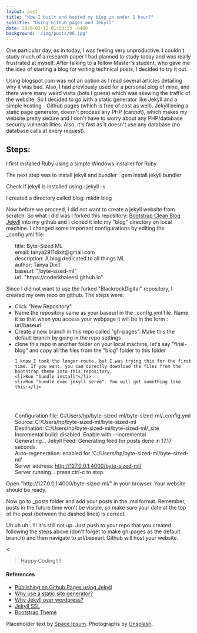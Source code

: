 ```yaml
---
layout: post
title: "How I built and hosted my blog in under 1 hour?"
subtitle: "Using Github pages and Jekyll"
date: 2020-02-12 01:58:13 -0400
background: '/img/posts/06.jpg'
---
```


<p>One particular day, as in today, I was feeling very unproductive. I couldn't study much of a research paper I had planned to study today and was really frustrated at myself. After talking to a fellow Master's student, who gave me the idea of starting a blog for writing technical posts, I decided to try it out.</p>

<p>Using blogspot.com was not an option as I read several articles detailing why it was bad. Also, I had previously used for a personal blog of mine, and there were many weird visits (bots I guess) which was skewing the traffic of the website. So I decided to go with a static generator like Jekyll and a simple hosting - Github pages (which is free of cost as well). Jekyll being a static page generator, doesn't process any PHP (cannot), which makes my website pretty secure and I don't have to worry about any PHP/database security vulnerabilities. Also, it's fast as it doesn't use any database (no database calls at every request).</p>

<h2 class="section-heading">Steps:</h2>

<p>I first installed Ruby using a simple Windows installer for Ruby</p>
<p>The next step was to install jekyll and bundler : gem install jekyll bundler</p>
<p>Check if jekyll is installed using : jekyll -v</p>
<p>I created a directory called blog: mkdir blog</p>
<p>Now before we proceed, I did not want to create a jekyll website from scratch. So what I did was I forked this repository: <a href="https://github.com/BlackrockDigital/startbootstrap-clean-blog-jekyll">Bootstrap Clean Blog Jekyll</a> into my github and I cloned it into my "blog" directory on local machine. I changed some important configurations by editing the _config.yml file:

<ul>
title:              Byte-Sized ML
<br>
email:              tanya2911dixit@gmail.com
<br>
description:        A blog dedicated to all things ML
<br>
author:             Tanya Dixit
<br>
baseurl:            "/byte-sized-ml"
<br>
url:                "https://coderkhaleesi.github.io"
</ul>
</p>
<p>Since I did not want to use the forked "BlackrockDigital" repository, I created my own repo on github. The steps were:

<ul>
    <li>Click "New Repository"</li>
    <li>Name the repository same as your baseurl in the _config.yml file. Name it so that when you access your webpage it will be in the form : url/baseurl </li>
    <li>Create a new branch in this repo called "gh-pages". Make this the default branch by going in the repo settings</li>
    <li>clone this repo in another folder on your local machine, let's say "final-blog" and copy all the files from the "blog" folder to this folder</li>

    I know I took the longer route, but I was trying this for the first time. If you want, you can directly download the files from the bootstrap theme into this repository.
    <li>Run "bundle install"</li>
    <li>Run "bundle exec jekyll serve". You will get something like this:</li>


<br>
<br>

Configuration file: C:/Users/hp/byte-sized-ml/byte-sized-ml/_config.yml
<br>
            Source: C:/Users/hp/byte-sized-ml/byte-sized-ml
<br>
       Destination: C:/Users/hp/byte-sized-ml/byte-sized-ml/_site
<br>
 Incremental build: disabled. Enable with --incremental
 <br>
      Generating...
       Jekyll Feed: Generating feed for posts
                           done in 17.17 seconds.
<br>
 Auto-regeneration: enabled for 'C:/Users/hp/byte-sized-ml/byte-sized-ml'
 <br>
    Server address: http://127.0.0.1:4000/byte-sized-ml/
    <br>
  Server running... press ctrl-c to stop.
  <br>

</ul>
Open "http://127.0.0.1:4000/byte-sized-ml/" in your browser. Your website should be ready.

Now go to _posts folder and add your posts in the .md format.
Remember, posts in the future time won't be visible, so make sure your date at the top of the post (between the dashed lines) is correct.
</p>

<p>Uh uh uh...!!! It's still not up. Just push to your repo that you created following the steps above (don't forget to make gh-pages as the default branch) and then navigate to url/baseurl. Github will host your website.</p>

<

<blockquote class="blockquote">Happy Coding!!!!</blockquote>


<h4>References</h4>
<ul>
    <li> <a href="https://idratherbewriting.com/documentation-theme-jekyll/mydoc_publishing_github_pages.html">Publishing on Github Pages using Jekyll</a></li>
    <li> <a href="https://learn.cloudcannon.com/jekyll/why-use-a-static-site-generator/"> Why use a static site generator?</a></li>
    <li><a href="https://blog.webjeda.com/why-jekyll-over-wordpress/">Why Jekyll over wordpress?</a></li>
    <li><a href="https://blog.webjeda.com/jekyll-ssl/">Jekyll SSL</a></li>
    <li><a href="https://github.com/BlackrockDigital/startbootstrap-clean-blog-jekyll">Bootstrap Theme</a></li>
</ul>

<p>Placeholder text by <a href="http://spaceipsum.com/">Space Ipsum</a>. Photographs by <a href="https://unsplash.com/">Unsplash</a>.</p>
